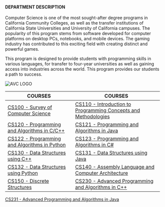 #### DEPARTMENT DESCRIPTION

Computer Science is one of the most sought-after degree programs in California Community Colleges, as well as the transfer institutions of California State Universities and University of California campuses. The popularity of this program stems from software developed for computer platforms on desktop PCs, notebooks, and mobile devices. The gaming industry has contributed to this exciting field with creating distinct and powerful games.

This program is designed to provide students with programming skills in various languages, for transfer to four-year universities as well as gaining access into industries across the world. This program provides our students a path to success.

![AVC LOGO](https://www.avc.edu/sites/default/files/palmdale/avclogocolor.png)

COURSES | COURSES
-------------------|------------------
[CS100 - Survey of Computer Science](https://avc.elumenapp.com/catalog/2023-24/course/cs100) | [CS110 - Introduction to Programming Concepts and Methodologies](https://avc.elumenapp.com/catalog/2023-24/course/cs110)
[CS120 - Programming and Algorithms in C/C++](https://avc.elumenapp.com/catalog/2023-24/course/cs120) | [CS121 - Programming and Algorithms in Java](https://avc.elumenapp.com/catalog/2023-24/course/cs121)
[CS122 - Programming and Algorithms in Python](https://avc.elumenapp.com/catalog/2023-24/course/cs122) | [CS123 - Programming and Algorithms in C#](https://avc.elumenapp.com/catalog/2023-24/course/cs123)
[CS130 - Data Structures using C++](https://avc.elumenapp.com/catalog/2023-24/course/cs130)| [CS131 - Data Structures using Java](https://avc.elumenapp.com/catalog/2023-24/course/cs131)
[CS132 - Data Structures using Python](https://avc.elumenapp.com/catalog/2023-24/course/cs132)| [CS140 - Assembly Language and Computer Architecture](https://avc.elumenapp.com/catalog/2023-24/course/cs140)
[CS150 - Discrete Structures](https://avc.elumenapp.com/catalog/2023-24/course/cs150)|[CS230 - Advanced Programming and Algorithms in C++](https://avc.elumenapp.com/catalog/2023-24/course/cs230)
[CS231 - Advanced Programming and Algorithms in Java](https://avc.elumenapp.com/catalog/2023-24/course/cs231)
